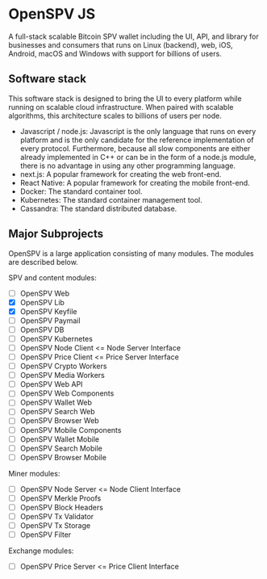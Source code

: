 OpenSPV JS
==========

A full-stack scalable Bitcoin SPV wallet including the UI, API, and library for
businesses and consumers that runs on Linux (backend), web, iOS, Android, macOS
and Windows with support for billions of users.

## Software stack

This software stack is designed to bring the UI to every platform while running
on scalable cloud infrastructure. When paired with scalable algorithms, this
architecture scales to billions of users per node.

- Javascript / node.js: Javascript is the only language that runs on every
  platform and is the only candidate for the reference implementation of every
  protocol. Furthermore, because all slow components are either already
  implemented in C++ or can be in the form of a node.js module, there is no
  advantage in using any other programming language.
- next.js: A popular framework for creating the web front-end.
- React Native: A popular framework for creating the mobile front-end.
- Docker: The standard container tool.
- Kubernetes: The standard container management tool.
- Cassandra: The standard distributed database.

## Major Subprojects

OpenSPV is a large application consisting of many modules. The modules are
described below.

SPV and content modules:
- [ ] OpenSPV Web
- [x] OpenSPV Lib
- [x] OpenSPV Keyfile
- [ ] OpenSPV Paymail
- [ ] OpenSPV DB
- [ ] OpenSPV Kubernetes
- [ ] OpenSPV Node Client <= Node Server Interface
- [ ] OpenSPV Price Client <= Price Server Interface
- [ ] OpenSPV Crypto Workers
- [ ] OpenSPV Media Workers
- [ ] OpenSPV Web API
- [ ] OpenSPV Web Components
- [ ] OpenSPV Wallet Web
- [ ] OpenSPV Search Web
- [ ] OpenSPV Browser Web
- [ ] OpenSPV Mobile Components
- [ ] OpenSPV Wallet Mobile
- [ ] OpenSPV Search Mobile
- [ ] OpenSPV Browser Mobile

Miner modules:
- [ ] OpenSPV Node Server <= Node Client Interface
- [ ] OpenSPV Merkle Proofs
- [ ] OpenSPV Block Headers
- [ ] OpenSPV Tx Validator
- [ ] OpenSPV Tx Storage
- [ ] OpenSPV Filter

Exchange modules:
- [ ] OpenSPV Price Server <= Price Client Interface

